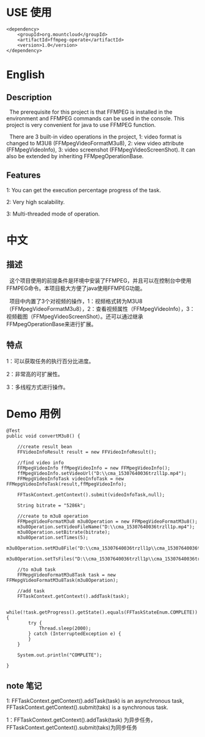 # USE 使用

	<dependency>
		<groupId>org.mountcloud</groupId>
		<artifactId>ffmpeg-operate</artifactId>
		<version>1.0</version>
	</dependency>

# English

## Description
&nbsp;&nbsp;The prerequisite for this project is that FFMPEG is installed in the environment and FFMPEG commands can be used in the console. This project is very convenient for java to use FFMPEG function.

&nbsp;&nbsp;There are 3 built-in video operations in the project, 1: video format is changed to M3U8 (FFMpegVideoFormatM3u8), 2: view video attribute (FFMpegVideoInfo), 3: video screenshot (FFMpegVideoScreenShot). It can also be extended by inheriting FFMpegOperationBase.

## Features
1: You can get the execution percentage progress of the task.

2: Very high scalability.

3: Multi-threaded mode of operation.


# 中文

## 描述

&nbsp;&nbsp;这个项目使用的前提条件是环境中安装了FFMPEG，并且可以在控制台中使用FFMPEG命令。本项目极大方便了java使用FFMPEG功能。

&nbsp;&nbsp;项目中内置了3个对视频的操作，1：视频格式转为M3U8（FFMpegVideoFormatM3u8），2：查看视频属性（FFMpegVideoInfo），3：视频截图（FFMpegVideoScreenShot）。还可以通过继承FFMpegOperationBase来进行扩展。

## 特点

1：可以获取任务的执行百分比进度。

2：非常高的可扩展性。

3：多线程方式进行操作。


# Demo 用例


    @Test
    public void convertM3u8() {
		
		//create result bean
        FFVideoInfoResult result = new FFVideoInfoResult();

		//find video info
        FFMpegVideoInfo ffMpegVideoInfo = new FFMpegVideoInfo();
        ffMpegVideoInfo.setVideoUrl("D:\\cma_15307640036trzll1p.mp4");
        FFMepgVideoInfoTask videoInfoTask = new FFMepgVideoInfoTask(result,ffMpegVideoInfo);

        FFTaskContext.getContext().submit(videoInfoTask,null);

        String bitrate = "5286k";

        //create to m3u8 operation
        FFMpegVideoFormatM3u8 m3u8Operation = new FFMpegVideoFormatM3u8();
        m3u8Operation.setVideoFileName("D:\\cma_15307640036trzll1p.mp4");
        m3u8Operation.setBitrate(bitrate);
        m3u8Operation.setTimes(5);
        m3u8Operation.setM3u8File("D:\\cma_15307640036trzll1p\\cma_15307640036trzll1p.m3u8");
        m3u8Operation.setTsFiles("D:\\cma_15307640036trzll1p\\cma_15307640036trzll1p%5d.ts");

		//to m3u8 task
        FFMepgVideoFormatM3u8Task task = new FFMepgVideoFormatM3u8Task(m3u8Operation);

 		//add task
        FFTaskContext.getContext().addTask(task);

        while(!task.getProgress().getState().equals(FFTaskStateEnum.COMPLETE)){
            try {
                Thread.sleep(2000);
            } catch (InterruptedException e) {
            }
        }

        System.out.println("COMPLETE");

    }

## note 笔记
1: FFTaskContext.getContext().addTask(task) is an asynchronous task, FFTaskContext.getContext().submit(taks) is a synchronous task.

1：FFTaskContext.getContext().addTask(task) 为异步任务，FFTaskContext.getContext().submit(taks)为同步任务